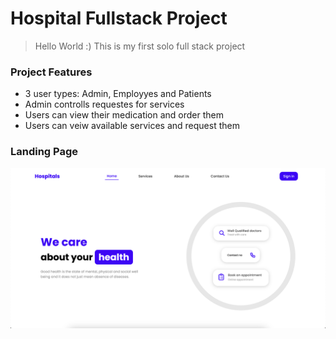 # Hospital Fullstack Project

> Hello World :) This is my first solo full stack project

### Project Features

- 3 user types: Admin, Employyes and Patients
- Admin controlls requestes for services
- Users can view their medication and order them
- Users can veiw available services and request them

### Landing Page

<img src="./frontend/assets/images/landingpage.png">
